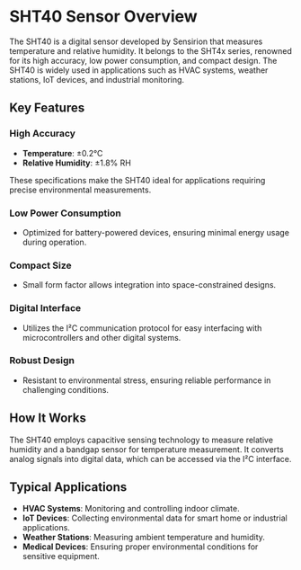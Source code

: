 # SHT40 Sensor Overview

The SHT40 is a digital sensor developed by Sensirion that measures temperature and relative humidity. It belongs to the SHT4x series, renowned for its high accuracy, low power consumption, and compact design. The SHT40 is widely used in applications such as HVAC systems, weather stations, IoT devices, and industrial monitoring.

## Key Features

### High Accuracy
- **Temperature**: ±0.2°C  
- **Relative Humidity**: ±1.8% RH  

These specifications make the SHT40 ideal for applications requiring precise environmental measurements.

### Low Power Consumption
- Optimized for battery-powered devices, ensuring minimal energy usage during operation.

### Compact Size
- Small form factor allows integration into space-constrained designs.

### Digital Interface
- Utilizes the I²C communication protocol for easy interfacing with microcontrollers and other digital systems.

### Robust Design
- Resistant to environmental stress, ensuring reliable performance in challenging conditions.

## How It Works

The SHT40 employs capacitive sensing technology to measure relative humidity and a bandgap sensor for temperature measurement. It converts analog signals into digital data, which can be accessed via the I²C interface.

## Typical Applications

- **HVAC Systems**: Monitoring and controlling indoor climate.
- **IoT Devices**: Collecting environmental data for smart home or industrial applications.
- **Weather Stations**: Measuring ambient temperature and humidity.
- **Medical Devices**: Ensuring proper environmental conditions for sensitive equipment.